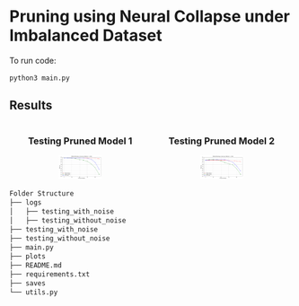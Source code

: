 # Pruning using Neural Collapse under Imbalanced Dataset

To run code:
```
python3 main.py
```


## Results
<p align="center">
  <div style="display: flex; justify-content: space-around; text-align: center;">
    <div>
      <h3>Testing Pruned Model 1</h3>
      <img src="https://github.com/noopur-zambare/nc_pruning/blob/main/testing_without_noise/10%25.png" alt="Testing Pruned Model 1" title="Testing Pruned Model" width="30%">
    </div>
    <div>
      <h3>Testing Pruned Model 2</h3>
      <img src="https://github.com/noopur-zambare/nc_pruning/blob/main/testing_with_noise/10%25.png" alt="Testing Pruned Model 2" title="Testing Pruned Model with Noisy Data" width="30%">
    </div>
  </div>
</p>



```
Folder Structure
├── logs
│   ├── testing_with_noise
│   ├── testing_without_noise
├── testing_with_noise
├── testing_without_noise
├── main.py
├── plots
├── README.md
├── requirements.txt
├── saves
└── utils.py
```